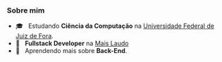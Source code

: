 

<h3>  &nbsp;Sobre mim </h3>

- 🎓 &nbsp; Estudando **Ciência da Computação** na <a href="https://www2.ufjf.br/ufjf/">Universidade Federal de Juiz de Fora</a>.
- 💼 &nbsp; **Fullstack Developer** na <a href="https://maislaudo.com.br/">Mais Laudo</a> 
- 🌱 &nbsp; Aprendendo mais sobre **Back-End**.





